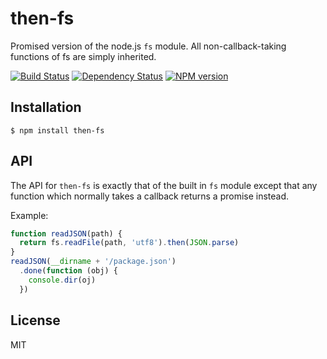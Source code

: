 
# then-fs

  Promised version of the node.js `fs` module.
  All non-callback-taking functions of fs are simply inherited.

[![Build Status](https://travis-ci.org/then/fs.png?branch=master)](https://travis-ci.org/then/fs)
[![Dependency Status](https://gemnasium.com/then/fs.png)](https://gemnasium.com/then/fs)
[![NPM version](https://badge.fury.io/js/then-fs.png)](http://badge.fury.io/js/then-fs)

## Installation

    $ npm install then-fs

## API

  The API for `then-fs` is exactly that of the built in `fs` module except that any function which normally takes a callback returns a promise instead.

  Example:

```js
function readJSON(path) {
  return fs.readFile(path, 'utf8').then(JSON.parse)
}
readJSON(__dirname + '/package.json')
  .done(function (obj) {
    console.dir(oj)
  })
```

## License

  MIT
